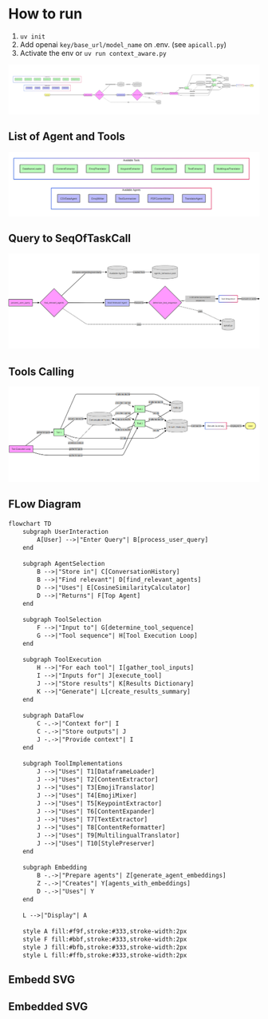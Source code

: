 # How to run
1. `uv init`
2. Add openai `key/base_url/model_name` on .env. (see `apicall.py`)
3. Activate the env or `uv run context_aware.py`

![Flow](image-3.png)
## List of Agent and Tools

![Agents and Tools](image.png)

## Query to SeqOfTaskCall
![Query to Seq](image-1.png)

## Tools Calling
![Tools Calling](image-2.png)

## FLow Diagram

```mermaid
flowchart TD
    subgraph UserInteraction
        A[User] -->|"Enter Query"| B[process_user_query]
    end
    
    subgraph AgentSelection
        B -->|"Store in"| C[ConversationHistory]
        B -->|"Find relevant"| D[find_relevant_agents]
        D -->|"Uses"| E[CosineSimilarityCalculator]
        D -->|"Returns"| F[Top Agent]
    end
    
    subgraph ToolSelection
        F -->|"Input to"| G[determine_tool_sequence]
        G -->|"Tool sequence"| H[Tool Execution Loop]
    end
    
    subgraph ToolExecution
        H -->|"For each tool"| I[gather_tool_inputs]
        I -->|"Inputs for"| J[execute_tool]
        J -->|"Store results"| K[Results Dictionary]
        K -->|"Generate"| L[create_results_summary]
    end

    subgraph DataFlow
        C -.->|"Context for"| I
        C -.->|"Store outputs"| J
        J -.->|"Provide context"| I
    end
    
    subgraph ToolImplementations
        J -->|"Uses"| T1[DataframeLoader]
        J -->|"Uses"| T2[ContentExtractor]
        J -->|"Uses"| T3[EmojiTranslator]
        J -->|"Uses"| T4[EmojiMixer]
        J -->|"Uses"| T5[KeypointExtractor]
        J -->|"Uses"| T6[ContentExpander]
        J -->|"Uses"| T7[TextExtractor]
        J -->|"Uses"| T8[ContentReformatter]
        J -->|"Uses"| T9[MultilingualTranslator]
        J -->|"Uses"| T10[StylePreserver]
    end
    
    subgraph Embedding
        B -.->|"Prepare agents"| Z[generate_agent_embeddings]
        Z -.->|"Creates"| Y[agents_with_embeddings]
        D -.->|"Uses"| Y
    end
    
    L -->|"Display"| A

    style A fill:#f9f,stroke:#333,stroke-width:2px
    style F fill:#bbf,stroke:#333,stroke-width:2px
    style J fill:#bfb,stroke:#333,stroke-width:2px
    style L fill:#ffb,stroke:#333,stroke-width:2px

```

## Embedd SVG
## Embedded SVG

